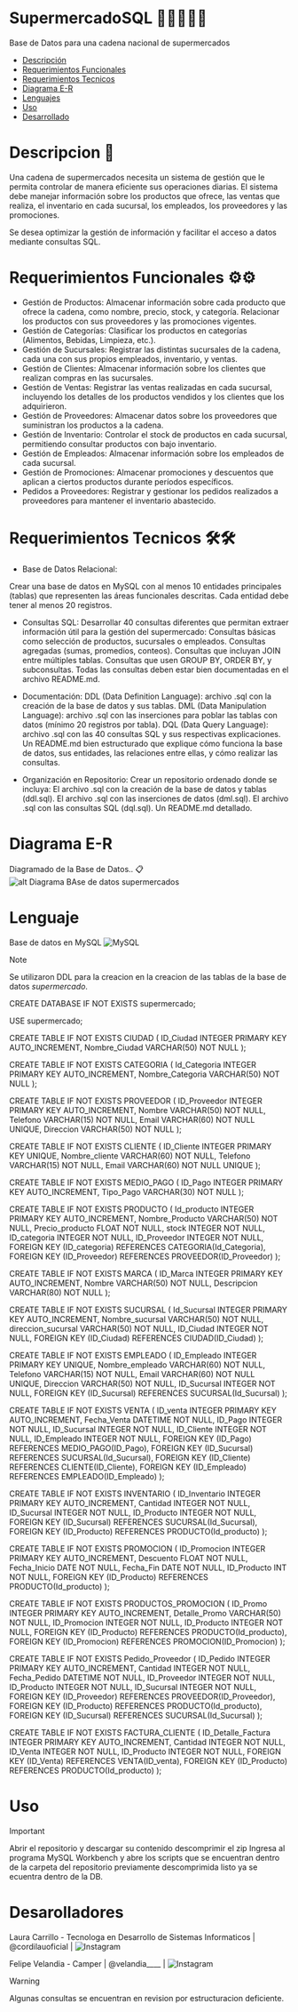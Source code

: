 # SupermercadoSQL 🧑🏻‍💼🧺🥑

Base de Datos para una cadena nacional de supermercados

- [Descripción](#descripción)
- [Requerimientos Funcionales](#requerimientosfuncionales)
- [Requerimientos Tecnicos](#requerimientostecnicos)
- [Diagrama E-R](#diagrama)
- [Lenguajes](#lenguajes)
- [Uso](#uso)
- [Desarrollado](#desarrollado)



# Descripcion 📖
Una cadena de supermercados necesita un sistema de gestión que le permita controlar de manera eficiente sus operaciones diarias. 
El sistema debe manejar información sobre los productos que ofrece, las ventas que realiza, el inventario en cada sucursal, los empleados, 
los proveedores y las promociones.

Se desea optimizar la gestión de información y facilitar el acceso a datos mediante consultas SQL.

# Requerimientos Funcionales ⚙️⚙️
- Gestión de Productos:
Almacenar información sobre cada producto que ofrece la cadena, como nombre, precio, stock, y categoría.
Relacionar los productos con sus proveedores y las promociones vigentes.
- Gestión de Categorías:
Clasificar los productos en categorías (Alimentos, Bebidas, Limpieza, etc.).
- Gestión de Sucursales:
Registrar las distintas sucursales de la cadena, cada una con sus propios empleados, inventario, y ventas.
- Gestión de Clientes:
Almacenar información sobre los clientes que realizan compras en las sucursales.
- Gestión de Ventas:
Registrar las ventas realizadas en cada sucursal, incluyendo los detalles de los productos vendidos y los clientes que los adquirieron.
- Gestión de Proveedores:
Almacenar datos sobre los proveedores que suministran los productos a la cadena.
- Gestión de Inventario:
Controlar el stock de productos en cada sucursal, permitiendo consultar productos con bajo inventario.
- Gestión de Empleados:
Almacenar información sobre los empleados de cada sucursal.
- Gestión de Promociones:
Almacenar promociones y descuentos que aplican a ciertos productos durante períodos específicos.
- Pedidos a Proveedores:
Registrar y gestionar los pedidos realizados a proveedores para mantener el inventario abastecido.


# Requerimientos Tecnicos 🛠️🛠️

- Base de Datos Relacional:

Crear una base de datos en MySQL con al menos 10 entidades principales (tablas) que representen las áreas funcionales descritas.
Cada entidad debe tener al menos 20 registros.
- Consultas SQL:
Desarrollar 40 consultas diferentes que permitan extraer información útil para la gestión del supermercado:
Consultas básicas como selección de productos, sucursales o empleados.
Consultas agregadas (sumas, promedios, conteos).
Consultas que incluyan JOIN entre múltiples tablas.
Consultas que usen GROUP BY, ORDER BY, y subconsultas.
Todas las consultas deben estar bien documentadas en el archivo README.md.

- Documentación:
DDL (Data Definition Language): archivo .sql con la creación de la base de datos y sus tablas.
DML (Data Manipulation Language): archivo .sql con las inserciones para poblar las tablas con datos (mínimo 20 registros por tabla).
DQL (Data Query Language): archivo .sql con las 40 consultas SQL y sus respectivas explicaciones.
Un README.md bien estructurado que explique cómo funciona la base de datos, sus entidades, las relaciones entre ellas, y cómo realizar las consultas.
- Organización en Repositorio:
Crear un repositorio ordenado donde se incluya:
El archivo .sql con la creación de la base de datos y tablas (ddl.sql).
El archivo .sql con las inserciones de datos (dml.sql).
El archivo .sql con las consultas SQL (dql.sql).
Un README.md detallado.


# Diagrama E-R

Diagramado de la Base de Datos.. 📋
![alt Diagrama BAse de datos supermercados](image.png)

# Lenguaje

Base de datos en MySQL ![MySQL](https://img.shields.io/badge/mysql-4479A1.svg?style=for-the-badge&logo=mysql&logoColor=white)
>[!note]
>Se utilizaron DDL para la creacion  en la creacion de las tablas de la base de datos *supermercado*.

CREATE DATABASE IF NOT EXISTS supermercado;

USE supermercado;

CREATE TABLE IF NOT EXISTS CIUDAD (
    ID_Ciudad INTEGER PRIMARY KEY AUTO_INCREMENT,
    Nombre_Ciudad VARCHAR(50) NOT NULL
);

CREATE TABLE IF NOT EXISTS CATEGORIA (
    Id_Categoria INTEGER PRIMARY KEY AUTO_INCREMENT,
    Nombre_Categoria VARCHAR(50) NOT NULL
);

CREATE TABLE IF NOT EXISTS PROVEEDOR (
    ID_Proveedor INTEGER PRIMARY KEY AUTO_INCREMENT,
    Nombre VARCHAR(50) NOT NULL,
    Telefono VARCHAR(15) NOT NULL,
    Email VARCHAR(60) NOT NULL UNIQUE,
    Direccion VARCHAR(50) NOT NULL
);

CREATE TABLE IF NOT EXISTS CLIENTE (
    ID_Cliente INTEGER PRIMARY KEY  UNIQUE, 
    Nombre_cliente VARCHAR(60) NOT NULL,
    Telefono VARCHAR(15) NOT NULL,
    Email VARCHAR(60) NOT NULL UNIQUE
    );

CREATE TABLE IF NOT EXISTS MEDIO_PAGO (
    ID_Pago INTEGER PRIMARY KEY AUTO_INCREMENT,
    Tipo_Pago VARCHAR(30) NOT NULL
);

CREATE TABLE IF NOT EXISTS PRODUCTO (
    Id_producto INTEGER PRIMARY KEY AUTO_INCREMENT,
    Nombre_Producto VARCHAR(50) NOT NULL,
    Precio_producto FLOAT NOT NULL,
    stock INTEGER NOT NULL,
    ID_categoria INTEGER NOT NULL,
    ID_Proveedor INTEGER NOT NULL,
    FOREIGN KEY (ID_categoria) REFERENCES CATEGORIA(Id_Categoria),
    FOREIGN KEY (ID_Proveedor) REFERENCES PROVEEDOR(ID_Proveedor)
);

CREATE TABLE IF NOT EXISTS MARCA (
    ID_Marca INTEGER PRIMARY KEY AUTO_INCREMENT,
    Nombre VARCHAR(50) NOT NULL,
    Descripcion VARCHAR(80) NOT NULL
);

CREATE TABLE IF NOT EXISTS SUCURSAL (
    Id_Sucursal INTEGER PRIMARY KEY AUTO_INCREMENT,
    Nombre_sucursal VARCHAR(50) NOT NULL,
    direccion_sucursal VARCHAR(50) NOT NULL,
    ID_Ciudad INTEGER NOT NULL,
    FOREIGN KEY (ID_Ciudad) REFERENCES CIUDAD(ID_Ciudad)
);

CREATE TABLE IF NOT EXISTS EMPLEADO (
    ID_Empleado INTEGER PRIMARY KEY UNIQUE,
    Nombre_empleado VARCHAR(60) NOT NULL,
    Telefono VARCHAR(15) NOT NULL,
    Email VARCHAR(60) NOT NULL UNIQUE,
    Direccion VARCHAR(50) NOT NULL,
    ID_Sucursal INTEGER NOT NULL,
    FOREIGN KEY (ID_Sucursal) REFERENCES SUCURSAL(Id_Sucursal)
);

CREATE TABLE IF NOT EXISTS VENTA (
    ID_venta INTEGER PRIMARY KEY AUTO_INCREMENT,
    Fecha_Venta DATETIME NOT NULL,
    ID_Pago INTEGER NOT NULL,
    ID_Sucursal INTEGER NOT NULL,
    ID_Cliente INTEGER NOT NULL,
    ID_Empleado INTEGER NOT NULL,
    FOREIGN KEY (ID_Pago) REFERENCES MEDIO_PAGO(ID_Pago),
    FOREIGN KEY (ID_Sucursal) REFERENCES SUCURSAL(Id_Sucursal),
    FOREIGN KEY (ID_Cliente) REFERENCES CLIENTE(ID_Cliente),
    FOREIGN KEY (ID_Empleado) REFERENCES EMPLEADO(ID_Empleado)
);

CREATE TABLE IF NOT EXISTS INVENTARIO (
    ID_Inventario INTEGER PRIMARY KEY AUTO_INCREMENT,
    Cantidad INTEGER NOT NULL,
    ID_Sucursal INTEGER NOT NULL,
    ID_Producto INTEGER NOT NULL,
    FOREIGN KEY (ID_Sucursal) REFERENCES SUCURSAL(Id_Sucursal),
    FOREIGN KEY (ID_Producto) REFERENCES PRODUCTO(Id_producto)
);

CREATE TABLE IF NOT EXISTS PROMOCION (
    ID_Promocion INTEGER PRIMARY KEY AUTO_INCREMENT,
    Descuento FLOAT NOT NULL,
    Fecha_Inicio DATE NOT NULL,
    Fecha_Fin DATE NOT NULL,
    ID_Producto INT NOT NULL,
    FOREIGN KEY (ID_Producto) REFERENCES PRODUCTO(Id_producto)
);

CREATE TABLE IF NOT EXISTS PRODUCTOS_PROMOCION (
    ID_Promo INTEGER PRIMARY KEY AUTO_INCREMENT,
    Detalle_Promo VARCHAR(50) NOT NULL,
    ID_Promocion INTEGER NOT NULL,
    ID_Producto INTEGER NOT NULL,
    FOREIGN KEY (ID_Producto) REFERENCES PRODUCTO(Id_producto),
    FOREIGN KEY (ID_Promocion) REFERENCES PROMOCION(ID_Promocion)
);

CREATE TABLE IF NOT EXISTS Pedido_Proveedor (
    ID_Pedido INTEGER PRIMARY KEY AUTO_INCREMENT,
    Cantidad INTEGER NOT NULL,
    Fecha_Pedido DATETIME NOT NULL,
    ID_Proveedor INTEGER NOT NULL,
    ID_Producto INTEGER NOT NULL,
    ID_Sucursal INTEGER NOT NULL,
    FOREIGN KEY (ID_Proveedor) REFERENCES PROVEEDOR(ID_Proveedor),
    FOREIGN KEY (ID_Producto) REFERENCES PRODUCTO(Id_producto),
    FOREIGN KEY (ID_Sucursal) REFERENCES SUCURSAL(Id_Sucursal)
);

CREATE TABLE IF NOT EXISTS FACTURA_CLIENTE (
    ID_Detalle_Factura INTEGER PRIMARY KEY AUTO_INCREMENT,
    Cantidad INTEGER NOT NULL,
    ID_Venta INTEGER NOT NULL,
    ID_Producto INTEGER NOT NULL,
    FOREIGN KEY (ID_Venta) REFERENCES VENTA(ID_venta),
    FOREIGN KEY (ID_Producto) REFERENCES PRODUCTO(Id_producto)
);


# Uso

> [!important]
> Abrir el repositorio y descargar su contenido
> descomprimir el zip 
> Ingresa al programa MySQL Workbench y abre los scripts que se encuentran dentro de la carpeta del repositorio previamente descomprimida
> listo ya se ecuentra dentro de la DB.


# Desarolladores 

Laura Carrillo - Tecnologa en Desarrollo de Sistemas Informaticos
| @cordilauoficial |  ![Instagram](https://img.shields.io/badge/Instagram-%23E4405F.svg?style=for-the-badge&logo=Instagram&logoColor=white)

Felipe Velandia - Camper
| @velandia____ | ![Instagram](https://img.shields.io/badge/Instagram-%23E4405F.svg?style=for-the-badge&logo=Instagram&logoColor=white)

> [!WARNING]
> Algunas consultas se encuentran en revision por  estructuracion deficiente.
